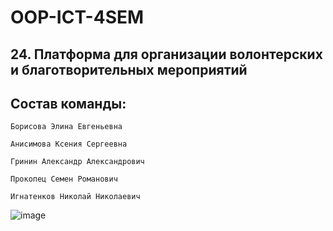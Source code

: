# OOP-ICT-4SEM
## 24. Платформа для организации волонтерских и благотворительных мероприятий
## Состав команды:
```
Борисова Элина Евгеньевна

Анисимова Ксения Сергеевна

Гринин Александр Александрович

Прокопец Семен Романович

Игнатенков Николай Николаевич
```


![image](https://github.com/lilbeb/OOP-ICT-4SEM/assets/112980469/81700111-218d-497c-aeb8-cb27f54c4062)
